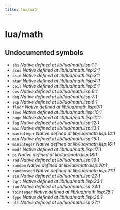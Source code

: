 ```yaml
---
title: lua/math
---
```

# lua/math
## Undocumented symbols
 - `abs` *Native defined at lib/lua/math.lisp:1:1*
 - `acos` *Native defined at lib/lua/math.lisp:2:1*
 - `asin` *Native defined at lib/lua/math.lisp:3:1*
 - `atan` *Native defined at lib/lua/math.lisp:4:1*
 - `ceil` *Native defined at lib/lua/math.lisp:5:1*
 - `cos` *Native defined at lib/lua/math.lisp:6:1*
 - `deg` *Native defined at lib/lua/math.lisp:7:1*
 - `exp` *Native defined at lib/lua/math.lisp:8:1*
 - `floor` *Native defined at lib/lua/math.lisp:9:1*
 - `fmod` *Native defined at lib/lua/math.lisp:10:1*
 - `huge` *Native defined at lib/lua/math.lisp:11:1*
 - `log` *Native defined at lib/lua/math.lisp:12:1*
 - `max` *Native defined at lib/lua/math.lisp:13:1*
 - `maxinteger` *Native defined at lib/lua/math.lisp:14:1*
 - `min` *Native defined at lib/lua/math.lisp:15:1*
 - `mininteger` *Native defined at lib/lua/math.lisp:16:1*
 - `modf` *Native defined at lib/lua/math.lisp:17:1*
 - `pi` *Native defined at lib/lua/math.lisp:18:1*
 - `rad` *Native defined at lib/lua/math.lisp:19:1*
 - `random` *Native defined at lib/lua/math.lisp:20:1*
 - `randomseed` *Native defined at lib/lua/math.lisp:21:1*
 - `sin` *Native defined at lib/lua/math.lisp:22:1*
 - `sqrt` *Native defined at lib/lua/math.lisp:23:1*
 - `tan` *Native defined at lib/lua/math.lisp:24:1*
 - `tointeger` *Native defined at lib/lua/math.lisp:25:1*
 - `type` *Native defined at lib/lua/math.lisp:26:1*
 - `ult` *Native defined at lib/lua/math.lisp:27:1*
